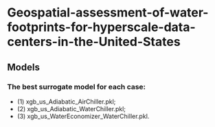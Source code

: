 # Geospatial-assessment-of-water-footprints-for-hyperscale-data-centers-in-the-United-States


## Models
### The best surrogate model for each case: 
* (1) xgb_us_Adiabatic_AirChiller.pkl; 
* (2) xgb_us_Adiabatic_WaterChiller.pkl; 
* (3) xgb_us_WaterEconomizer_WaterChiller.pkl.
